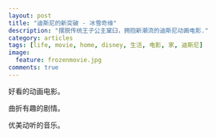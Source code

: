 ```yaml
---
layout: post
title: "迪斯尼的新突破 - 冰雪奇缘"
description: "摆脱传统王子公主窠臼，拥抱新潮流的迪斯尼动画电影."
category: articles
tags: [life, movie, home, disney, 生活, 电影, 家, 迪斯尼]
image:
  feature: frozenmovie.jpg
comments: true
---
```


好看的动画电影。

曲折有趣的剧情。

优美动听的音乐。